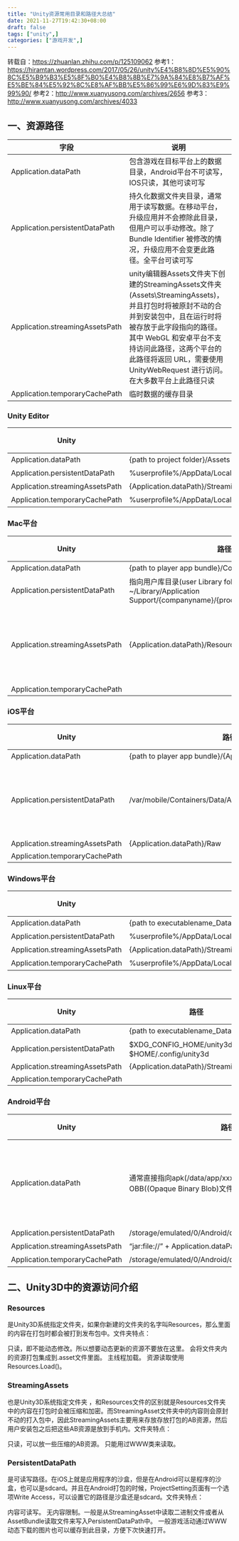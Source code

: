 ```yaml
---
title: "Unity资源常用目录和路径大总结"
date: 2021-11-27T19:42:30+08:00
draft: false
tags: ["unity",]
categories: ["游戏开发",]
---
```


转载自：https://zhuanlan.zhihu.com/p/125109062
参考1：https://hiramtan.wordpress.com/2017/05/26/unity%E4%B8%8D%E5%90%8C%E5%B9%B3%E5%8F%B0%E4%B8%8B%E7%9A%84%E8%B7%AF%E5%BE%84%E5%92%8C%E8%AF%BB%E5%86%99%E6%9D%83%E9%99%90/
参考2：http://www.xuanyusong.com/archives/2656
参考3：http://www.xuanyusong.com/archives/4033

## 一、资源路径

|字段|说明|
|-|-|
|Application.dataPath|包含游戏在目标平台上的数据目录，Android平台不可读写，IOS只读，其他可读可写|
|Application.persistentDataPath|持久化数据文件夹目录，通常用于读写数据。在移动平台，升级应用并不会擦除此目录，但用户可以手动修改。除了 Bundle Identifier 被修改的情况，升级应用不会变更此路径。全平台可读可写|
|Application.streamingAssetsPath|unity编辑器Assets文件夹下创建的StreamingAssets文件夹(Assets\StreamingAssets)，并且打包时将被原封不动的合并到安装包中，且在运行时将被存放于此字段指向的路径。其中 WebGL 和安卓平台不支持访问此路径，这两个平台的此路径将返回 URL，需要使用 UnityWebRequest 进行访问。在大多数平台上此路径只读|
|Application.temporaryCachePath|临时数据的缓存目录|

### Unity Editor

|Unity|路径|可读|可写|备注|
|-|-|-|-|-|
|Application.dataPath|{path to project folder}/Assets|是|是|
|Application.persistentDataPath|%userprofile%/AppData/LocalLow/{companyname}/{productname}|是|是|
|Application.streamingAssetsPath|{Application.dataPath}/StreamingAssets|是|是|
|Application.temporaryCachePath|%userprofile%/AppData/Local/Temp/{companyname}/{productname}|是|是|

### Mac平台

|Unity|路径|可读|可写|备注|
|-|-|-|-|-|
|Application.dataPath|{path to player app bundle}/Contents|是|是|
|Application.persistentDataPath|指向用户库目录(user Library folder)，~/Library/Application Support/{companyname}/{productname}|是|是|
|Application.streamingAssetsPath|{Application.dataPath}/Resources/Data/StreamingAssets|是|?|未测试是否可写|
|Application.temporaryCachePath||||

### iOS平台

|Unity|路径|可读|可写|备注|
|-|-|-|-|-|
|Application.dataPath|{path to player app bundle}/{AppName.app}_Data|是|否|
|Application.persistentDataPath|/var/mobile/Containers/Data/Application/{guid}/Documents.|是|是|此处的GUID由Unity根据 Bundle Identifier 生成|
|Application.streamingAssetsPath|{Application.dataPath}/Raw|是|否|参考2|
|Application.temporaryCachePath||||

### Windows平台

|Unity|路径|可读|可写|备注|
|-|-|-|-|-|
|Application.dataPath|{path to executablename_Data folder}|是|是|
|Application.persistentDataPath|%userprofile%/AppData/LocalLow/{companyname}/{productname}|是|是|
|Application.streamingAssetsPath|{Application.dataPath}/StreamingAssets|是|是|
|Application.temporaryCachePath|%userprofile%/AppData/Local/Temp/{companyname}/{productname}|是|是|

### Linux平台

|Unity|路径|可读|可写|备注|
|-|-|-|-|-|
|Application.dataPath|{path to executablename_Data folder}|是|是|
|Application.persistentDataPath|$XDG_CONFIG_HOME/unity3d 或 $HOME/.config/unity3d|是|是|
|Application.streamingAssetsPath|{Application.dataPath}/StreamingAssets|是|是|
|Application.temporaryCachePath||||

### Android平台

|Unity|路径|可读|可写|备注|
|-|-|-|-|-|
|Application.dataPath|通常直接指向apk(/data/app/xxx.xxx.xxx.apk)还有可能指向OBB((Opaque Binary Blob)文件|否|否|详细说明看 参考1|
|Application.persistentDataPath|/storage/emulated/0/Android/data/{packagename}/files|是|是|
|Application.streamingAssetsPath|“jar:file://” + Application.dataPath + “!/assets/”|是|否|
|Application.temporaryCachePath|/storage/emulated/0/Android/data/{packagename}/caches|是|是|

## 二、Unity3D中的资源访问介绍

### Resources

是Unity3D系统指定文件夹，如果你新建的文件夹的名字叫Resources，那么里面的内容在打包时都会被打到发布包中。文件夹特点：

只读，即不能动态修改。所以想要动态更新的资源不要放在这里。
会将文件夹内的资源打包集成到.asset文件里面。
主线程加载。
资源读取使用Resources.Load()。

### StreamingAssets 

也是Unity3D系统指定文件夹 ，和Resources文件的区别就是Resources文件夹中的内容在打包时会被压缩和加密。而StreamingAsset文件夹中的内容则会原封不动的打入包中，因此StreamingAssets主要用来存放存放打包的AB资源，然后用户安装包之后把这些AB资源是放到手机内。文件夹特点：

只读，可以放一些压缩的AB资源。
只能用过WWW类来读取。

### PersistentDataPath

是可读写路径。在iOS上就是应用程序的沙盒，但是在Android可以是程序的沙盒，也可以是sdcard。并且在Android打包的时候，ProjectSetting页面有一个选项Write Access，可以设置它的路径是沙盒还是sdcard。文件夹特点：

内容可读写。
无内容限制。一般是从StreamingAsset中读取二进制文件或者从AssetBundle读取文件来写入PersistentDataPath中。
一般游戏活动通过WWW动态下载的图片也可以缓存到此目录，方便下次快速打开。
